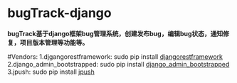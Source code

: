 # bugTrack-django
**bugTrack基于django框架bug管理系统，创建发布bug，编辑bug状态，通知修复，项目版本管理等功能等。**

#Vendors:
1.djgangorestframework:
  sudo pip install [djangorestframework](http://www.django-rest-framework.org/)
2.django_admin_bootstrapped:
  sudo pip install [django_admin_bootstrapped](https://github.com/django-admin-bootstrapped/django-admin-bootstrapped)
3.jpush:
  sudo pip install [jpush](https://github.com/jpush/jpush-api-python-client)
